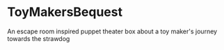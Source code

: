 # ToyMakersBequest
An escape room inspired puppet theater box about a toy maker's journey towards the strawdog
